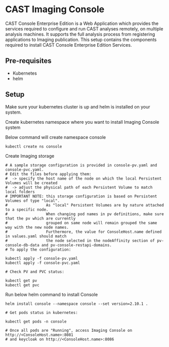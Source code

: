# CAST Imaging Console

CAST Console Enterprise Edition is a Web Application which provides the services required to configure and run CAST analyses remotely, on multiple analysis machines. It supports the full analysis process from registering applications to Imaging publication. This setup contains the components required to install CAST Console Enterprise Edition Services.

## Pre-requisites

- Kubernetes
- helm

## Setup

Make sure your kubernetes cluster is up and helm is installed on your system.

Create kubernetes namespace where you want to install Imaging Console system

Below command will create namespace console
```
kubectl create ns console

```

Create Imaging storage
```
# A sample storage configuration is provided in console-pv.yaml and console-pvc.yaml.
# Edit the files before applying them:
#  -> specify the host name of the node on which the local Persistent Volumes will be created
#  -> adjust the physical path of each Persistent Volume to match local folders
# IMPORTANT NOTE: this storage configuration is based on Persistent Volumes of type "local".
#                 As "local" Persistent Volumes are by nature attached to a specific node. 
#                 When changing pod names in pv definitions, make sure that the pv which are currently
#                 grouped on same node will remain grouped the same way with the new node names.
#                 Furthermore, the value for ConsoleHost.name defined in values.yaml should match
#                 the node selected in the nodeAffinity section of pv-console-db-data and pv-console-restapi-domains.
# To apply the configuration:

kubectl apply -f console-pv.yaml
kubectl apply -f console-pvc.yaml

# Check PV and PVC status:

kubectl get pv
kubectl get pvc

```

Run below helm command to install Console
```
helm install console --namespace console --set version=2.10.1 .

# Get pods status in kubernetes:

kubectl get pods -n console

# Once all pods are "Running", access Imaging Console on http://<ConsoleHost.name>:8081
# and keycloak on http://<ConsoleHost.name>:8086
```
